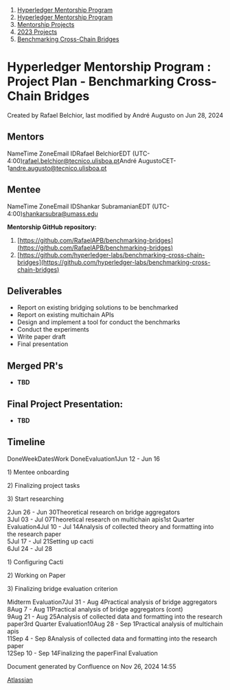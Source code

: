 1. [Hyperledger Mentorship Program](index.html)
2. [Hyperledger Mentorship Program](Hyperledger-Mentorship-Program_21954571.html)
3. [Mentorship Projects](Mentorship-Projects_21954604.html)
4. [2023 Projects](2023-Projects_21954865.html)
5. [Benchmarking Cross-Chain Bridges](Benchmarking-Cross-Chain-Bridges_21954853.html)

# Hyperledger Mentorship Program : Project Plan - Benchmarking Cross-Chain Bridges

Created by Rafael Belchior, last modified by André Augusto on Jun 28, 2024

## **Mentors**

NameTime ZoneEmail IDRafael BelchiorEDT (UTC-4:00)[rafael.belchior@tecnico.ulisboa.pt](mailto:rafael.belchior@tecnico.ulisboa.pt)André AugustoCET-1[andre.augusto@tecnico.ulisboa.pt](mailto:andre.augusto@tecnico.ulisboa.pt)

## **Mentee**

NameTime ZoneEmail IDShankar SubramanianEDT (UTC-4:00)[shankarsubra@umass.edu](mailto:shankarsubra@umass.edu)

**Mentorship GitHub repository:**  

1. [https://github.com/RafaelAPB/benchmarking-bridges](https://github.com/RafaelAPB/benchmarking-bridges)
2. [https://github.com/hyperledger-labs/benchmarking-cross-chain-bridges](https://github.com/hyperledger-labs/benchmarking-cross-chain-bridges)

## **Deliverables**

- Report on existing bridging solutions to be benchmarked
- Report on existing multichain APIs
- Design and implement a tool for conduct the benchmarks
- Conduct the experiments
- Write paper draft
- Final presentation

## **Merged PR's**

- **TBD**

## **Final Project Presentation:**

- **TBD**

## **Timeline**

DoneWeekDatesWork DoneEvaluation1Jun 12 - Jun 16

1\) Mentee onboarding

2\) Finalizing project tasks

3\) Start researching

2Jun 26 - Jun 30Theoretical research on bridge aggregators  
3Jul 03 - Jul 07Theoretical research on multichain apis1st Quarter Evaluation4Jul 10 - Jul 14Analysis of collected theory and formatting into the research paper  
5Jul 17 - Jul 21Setting up cacti  
6Jul 24 - Jul 28

1\) Configuring Cacti

2\) Working on Paper 

3\) Finalizing bridge evaluation criterion

Midterm Evaluation7Jul 31 - Aug 4Practical analysis of bridge aggregators  
8Aug 7 - Aug 11Practical analysis of bridge aggregators (cont)  
9Aug 21 - Aug 25Analysis of collected data and formatting into the research paper3rd Quarter Evaluation10Aug 28 - Sep 1Practical analysis of multichain apis  
11Sep 4 - Sep 8Analysis of collected data and formatting into the research paper  
12Sep 10 - Sep 14Finalizing the paperFinal Evaluation

Document generated by Confluence on Nov 26, 2024 14:55

[Atlassian](http://www.atlassian.com/)
